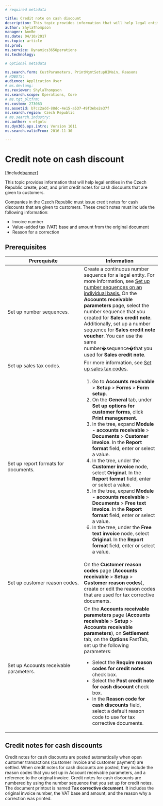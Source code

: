 ```yaml
---
# required metadata

title: Credit note on cash discount
description: This topic provides information that will help legal entities in the Czech Republic create, post, and print credit notes for cash discounts that are given to customers.
author: ShylaThompson
manager: AnnBe
ms.date: 04/10/2017
ms.topic: article
ms.prod: 
ms.service: Dynamics365Operations
ms.technology: 

# optional metadata

ms.search.form: CustParameters, PrintMgmtSetupUIMain, Reasons
# ROBOTS: 
audience: Application User
# ms.devlang: 
ms.reviewer: ShylaThompson
ms.search.scope: Operations, Core
# ms.tgt_pltfrm: 
ms.custom: 273063
ms.assetid: b7cc2add-88dc-4e15-a537-49f3ebe2e37f
ms.search.region: Czech Republic
# ms.search.industry: 
ms.author: v-elgolu
ms.dyn365.ops.intro: Version 1611
ms.search.validFrom: 2016-11-30

---
```


# Credit note on cash discount

[!include[banner](../includes/banner.md)]


This topic provides information that will help legal entities in the Czech Republic create, post, and print credit notes for cash discounts that are given to customers.

Companies in the Czech Republic must issue credit notes for cash discounts that are given to customers. These credit notes must include the following information:

-   Invoice number
-   Value-added tax (VAT) base and amount from the original document
-   Reason for a correction

## Prerequisites
<table>
<colgroup>
<col width="50%" />
<col width="50%" />
</colgroup>
<thead>
<tr class="header">
<th>Prerequisite</th>
<th>Information</th>
</tr>
</thead>
<tbody>
<tr class="odd">
<td>Set up number sequences.</td>
<td>Create a continuous number sequence for a legal entity. For more information, see <a href="http://ax.help.dynamics.com/en/wiki/set-up-number-sequences-on-an-individual-basis/">Set up number sequences on an individual basis.</a> On the <strong>Accounts receivable parameters</strong> page, select the number sequence that you created for <strong>Sales credit note</strong>. Additionally, set up a number sequence for <strong>Sales credit note voucher</strong>. You can use the same number�sequence�that you used for <strong>Sales credit note</strong>.</td>
</tr>
<tr class="even">
<td>Set up sales tax codes.</td>
<td>For more information, see <a href="http://ax.help.dynamics.com/en/wiki/set-up-sales-tax-codes/">Set up sales tax codes</a>.</td>
</tr>
<tr class="odd">
<td>Set up report formats for documents.</td>
<td><ol>
<li>Go to <strong>Accounts receivable</strong> &gt; <strong>Setup</strong> &gt; <strong>Forms</strong> &gt; <strong>Form setup</strong>.</li>
<li>On the <strong>General</strong> tab, under <strong>Set up options for customer forms</strong>, click <strong>Print management</strong>.</li>
<li>In the tree, expand <strong>Module - accounts receivable</strong> &gt; <strong>Documents</strong> &gt; <strong>Customer invoice</strong>. In the <strong>Report format</strong> field, enter or select a value.</li>
<li>In the tree, under the <strong>Customer invoice</strong> node, select <strong>Original</strong>. In the <strong>Report format</strong> field, enter or select a value.</li>
<li>In the tree, expand <strong>Module - accounts receivable</strong> &gt; <strong>Documents</strong> &gt; <strong>Free text invoice</strong>. In the <strong>Report format</strong> field, enter or select a value.</li>
<li>In the tree, under the <strong>Free text invoice</strong> node, select <strong>Original</strong>. In the <strong>Report format</strong> field, enter or select a value.</li>
</ol></td>
</tr>
<tr class="even">
<td>Set up customer reason codes.</td>
<td>On the <strong>Customer reason codes</strong> page (<strong>Accounts receivable</strong> &gt; <strong>Setup</strong> &gt; <strong>Customer reason codes</strong>), create or edit the reason codes that are used for tax corrective documents.</td>
</tr>
<tr class="odd">
<td>Set up Accounts receivable parameters.</td>
<td>On the <strong>Accounts receivable parameters</strong> page (<strong>Accounts receivable</strong> &gt; <strong>Setup</strong> &gt; <strong>Accounts receivable parameters</strong>), on <strong>Settlement</strong> tab, on the <strong>Options</strong> FastTab, set up the following parameters:
<ul>
<li>Select the <strong>Require reason codes for credit notes</strong> check box.</li>
<li>Select the <strong>Post credit note for cash discount</strong> check box.</li>
<li>In the <strong>Reason code for cash discounts</strong> field, select a default reason code to use for tax corrective documents.</li>
</ul></td>
</tr>
</tbody>
</table>

## Credit notes for cash discounts
Credit notes for cash discounts are posted automatically when open customer transactions (customer invoice and customer payment) are settled. When credit notes for cash discounts are posted, they include the reason codes that you set up in Account receivable parameters, and a reference to the original invoice. Credit notes for cash discounts are numbered by using the number sequence that you set up for credit notes. The document printout is named **Tax corrective document**. It includes the original invoice number, the VAT base and amount, and the reason why a correction was printed.




